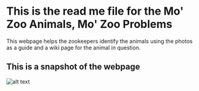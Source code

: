 # This is the read me file for the Mo' Zoo Animals, Mo' Zoo Problems
This webpage helps the zookeepers identify the animals using the photos as a guide and a wiki page for the animal in question.


## This is a snapshot of the webpage
![alt text](https://github.com/rmaroukel/block05-zoo/blob/main/web-snap.png?raw=true)
